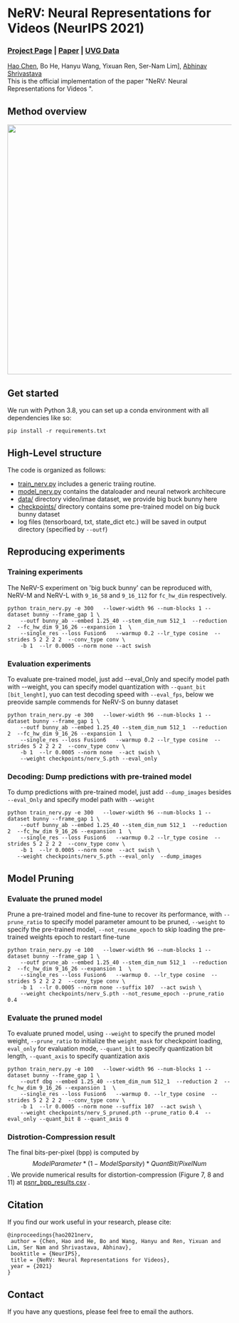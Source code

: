 # NeRV: Neural Representations for Videos  (NeurIPS 2021)
### [Project Page](https://haochen-rye.github.io/NeRV) | [Paper](https://arxiv.org/abs/2110.13903) | [UVG Data](http://ultravideo.fi/#testsequences) 


[Hao Chen](https://haochen-rye.github.io),
Bo He,
Hanyu Wang,
Yixuan Ren,
Ser-Nam Lim],
[Abhinav Shrivastava](https://www.cs.umd.edu/~abhinav/)<br>
This is the official implementation of the paper "NeRV: Neural Representations for Videos ".

## Method overview
<img src="https://i.imgur.com/OTdHe6r.png" width="560"  />

## Get started
We run with Python 3.8, you can set up a conda environment with all dependencies like so:
```
pip install -r requirements.txt 
```

## High-Level structure
The code is organized as follows:
* [train_nerv.py](./train_nerv.py) includes a generic traiing routine.
* [model_nerv.py](./model_nerv.py) contains the dataloader and neural network architecure 
* [data/](./data) directory video/imae dataset, we provide big buck bunny here
* [checkpoints/](./checkpoints) directory contains some pre-trained model on big buck bunny dataset
* log files (tensorboard, txt, state_dict etc.) will be saved in output directory (specified by ```--outf```)

## Reproducing experiments

### Training experiments
The NeRV-S experiment on 'big buck bunny' can be reproduced with, NeRV-M and NeRV-L with ```9_16_58``` and ```9_16_112``` for ```fc_hw_dim``` respectively.
```
python train_nerv.py -e 300   --lower-width 96 --num-blocks 1 --dataset bunny --frame_gap 1 \
    --outf bunny_ab --embed 1.25_40 --stem_dim_num 512_1  --reduction 2  --fc_hw_dim 9_16_26 --expansion 1  \
    --single_res --loss Fusion6   --warmup 0.2 --lr_type cosine  --strides 5 2 2 2 2  --conv_type conv \
    -b 1  --lr 0.0005 --norm none --act swish 
```

### Evaluation experiments
To evaluate pre-trained model, just add --eval_Only and specify model path with --weight, you can specify model quantization with ```--quant_bit [bit_lenght]```, yuo can test decoding speed with ```--eval_fps```, below we preovide sample commends for NeRV-S on bunny dataset
```
python train_nerv.py -e 300   --lower-width 96 --num-blocks 1 --dataset bunny --frame_gap 1 \
    --outf bunny_ab --embed 1.25_40 --stem_dim_num 512_1  --reduction 2  --fc_hw_dim 9_16_26 --expansion 1  \
    --single_res --loss Fusion6   --warmup 0.2 --lr_type cosine  --strides 5 2 2 2 2  --conv_type conv \
    -b 1  --lr 0.0005 --norm none  --act swish \
    --weight checkpoints/nerv_S.pth --eval_only 
```

### Decoding: Dump predictions with pre-trained model 
To dump predictions with pre-trained model, just add ```--dump_images``` besides ```--eval_Only``` and specify model path with ```--weight```
```
python train_nerv.py -e 300   --lower-width 96 --num-blocks 1 --dataset bunny --frame_gap 1 \
    --outf bunny_ab --embed 1.25_40 --stem_dim_num 512_1  --reduction 2  --fc_hw_dim 9_16_26 --expansion 1  \
    --single_res --loss Fusion6   --warmup 0.2 --lr_type cosine  --strides 5 2 2 2 2  --conv_type conv \
    -b 1  --lr 0.0005 --norm none  --act swish \
   --weight checkpoints/nerv_S.pth --eval_only  --dump_images
```

## Model Pruning

### Evaluate the pruned model
Prune a pre-trained model and fine-tune to recover its performance, with ```--prune_ratio``` to specify model parameter amount to be pruned, ```--weight``` to specify the pre-trained model, ```--not_resume_epoch``` to skip loading the pre-trained weights epoch to restart fine-tune
```
python train_nerv.py -e 100   --lower-width 96 --num-blocks 1 --dataset bunny --frame_gap 1 \
    --outf prune_ab --embed 1.25_40 --stem_dim_num 512_1  --reduction 2  --fc_hw_dim 9_16_26 --expansion 1  \
    --single_res --loss Fusion6   --warmup 0. --lr_type cosine  --strides 5 2 2 2 2  --conv_type conv \
    -b 1  --lr 0.0005 --norm none --suffix 107  --act swish \
    --weight checkpoints/nerv_S.pth --not_resume_epoch --prune_ratio 0.4 
```

### Evaluate the pruned model
To evaluate pruned model, using ```--weight``` to specify the pruned model weight, ```--prune_ratio``` to initialize the ```weight_mask``` for checkpoint loading, ```eval_only``` for evaluation mode, ```--quant_bit``` to specify quantization bit length, ```--quant_axis``` to specify quantization axis
```
python train_nerv.py -e 100   --lower-width 96 --num-blocks 1 --dataset bunny --frame_gap 1 \
    --outf dbg --embed 1.25_40 --stem_dim_num 512_1  --reduction 2  --fc_hw_dim 9_16_26 --expansion 1  \
    --single_res --loss Fusion6   --warmup 0. --lr_type cosine  --strides 5 2 2 2 2  --conv_type conv \
    -b 1  --lr 0.0005 --norm none --suffix 107  --act swish \
    --weight checkpoints/nerv_S_pruned.pth --prune_ratio 0.4  --eval_only --quant_bit 8 --quant_axis 0

```

### Distrotion-Compression result
The final bits-per-pixel (bpp) is computed by $$ModelParameter * (1 - ModelSparsity) * QuantBit / PixelNum$$.
We provide numerical results for distortion-compression (Figure 7, 8 and 11) at [psnr_bpp_results.csv](./checkpoints/psnr_bpp_results.csv) .

## Citation
If you find our work useful in your research, please cite:
```
@inproceedings{hao2021nerv,
 author = {Chen, Hao and He, Bo and Wang, Hanyu and Ren, Yixuan and Lim, Ser Nam and Shrivastava, Abhinav},
 booktitle = {NeurIPS},
 title = {NeRV: Neural Representations for Videos},
 year = {2021}
}
```

## Contact
If you have any questions, please feel free to email the authors.
